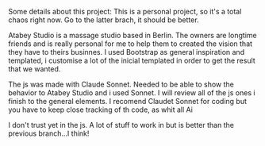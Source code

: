 Some details about this project: This is a personal project, so it's a total chaos right now. Go to the latter brach, it should be better.

Atabey Studio is a massage studio based in Berlin. The owners are longtime friends and is really personal for me to help them to created the vision that they have to theirs businnes. I used Bootstrap as general inspiration and templated, i customise a lot of the inicial templated in order to get the result that we wanted.

The js was made with Claude Sonnet. Needed to be able to show the behavior to Atabey Studio and i used Sonnet. I will review all of the js ones i finish to the general elements. I recomend Claudet Sonnet for coding but you have to keep close tracking of th code, as whit all Ai



I don't trust yet in the js. A lot of stuff to work in but is better than the previous branch...I think!
